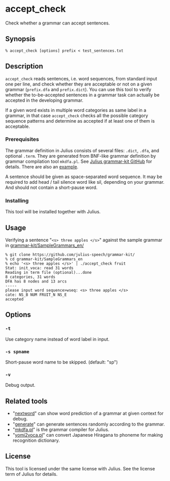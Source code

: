 # accept_check

Check whether a grammar can accept sentences.

## Synopsis

```shell
% accept_check [options] prefix < test_sentences.txt
```

## Description

`accept_check` reads sentences, i.e. word sequences, from standard input one per
line, and check whether they are acceptable or not on a given grammar
(`prefix.dfa` and `prefix.dict`).  You can use this tool to verify whether the
to-be-accepted sentences in a grammar task can actually be accepted in the
developing grammar.

If a given word exists in multiple word categories as same label in a grammar,
in that case `accept_check` checks all the possible category sequence patterns
and determine as accepted if at least one of them is acceptable.

### Prerequisites

The grammar definition in Julius consists of several files: `.dict`, `.dfa`, and
optional `.term`.  They are generated from BNF-like grammar definition by grammar compilation tool `mkdfa.pl`.
See [Julius grammar-kit GitHub](https://github.com/julius-speech/grammar-kit/) for details.  There are also an [example](https://github.com/julius-speech/grammar-kit/tree/master/SampleGrammars_en).

A sentence should be given as space-separated word sequence. It may be required
to add head / tail silence word like sil, depending on your grammar. And should
not contain a short-pause word.

### Installing

This tool will be installed together with Julius.

## Usage

Verifying a sentence "`<s> three apples </s>`" against the sample grammar in [grammar-kit/SampleGrammars_en/](https://github.com/julius-speech/grammar-kit/tree/master/SampleGrammars_en)

```shell
% git clone https://github.com/julius-speech/grammar-kit/
% cd grammar-kit/SampleGrammars_en
% echo '<s> three apples </s>' | ./accept_check fruit
Stat: init_voca: read 31 words
Reading in term file (optional)...done
8 categories, 31 words
DFA has 8 nodes and 13 arcs
-----
please input word sequence>wseq: <s> three apples </s>
cate: NS_B NUM FRUIT_N NS_E
accepted
```

## Options

### `-t`

Use category name instead of word label in input.

### `-s spname`

Short-pause word name to be skipped. (default: "sp")

### `-v`

Debug output.

## Related tools

- "[nextword](https://github.com/julius-speech/julius/tree/master/gramtools/nextword)"
  can show word prediction of a grammar at given context for debug.
- "[generate](https://github.com/julius-speech/julius/tree/master/gramtools/generate)"
  can generate sentences randomly according to the grammar.
- "[mkdfa.pl](https://github.com/julius-speech/julius/tree/master/gramtools/mkdfa)"
  is the grammar compiler for Julius.
- "[yomi2voca.pl](https://github.com/julius-speech/julius/tree/master/gramtools/yomi2voca)"
  can convert Japanese Hiragana to phoneme for making recognition dictionary.

## License

This tool is licensed under the same license with Julius.  See the license term
of Julius for details.
